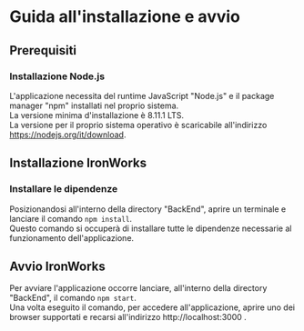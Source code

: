 # Guida all'installazione e avvio
## Prerequisiti
### Installazione Node.js
L'applicazione necessita del runtime JavaScript "Node.js" e il package manager "npm" installati nel proprio sistema.  
La versione minima d'installazione è 8.11.1 LTS.  
La versione per il proprio sistema operativo è scaricabile all'indirizzo https://nodejs.org/it/download.

## Installazione IronWorks
### Installare le dipendenze
Posizionandosi all'interno della directory "BackEnd", aprire un terminale e lanciare il comando `npm install`.  
Questo comando si occuperà di installare tutte le dipendenze necessarie al funzionamento dell'applicazione.

## Avvio IronWorks
Per avviare l'applicazione occorre lanciare, all'interno della directory "BackEnd", il comando `npm start`.  
Una volta eseguito il comando, per accedere all'applicazione, aprire uno dei browser supportati e recarsi all'indirizzo http://localhost:3000 .
